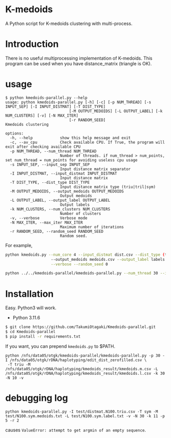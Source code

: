 # K-medoids

A Python script for K-medoids clustering with multi-process.

# Introduction
There is no useful multiprocessing implementation of K-medoids.
This program can be used when you have distance_matrix (triangle is OK).

# usage
```
$ python kmedoids-parallel.py --help
usage: python kmedoids-parallel.py [-h] [-c] [-p NUM_THREAD] [-s INPUT_SEP] [-I INPUT_DISTMAT] [-T DIST_TYPE]
                            [-M OUTPUT_MEDOIDS] [-L OUTPUT_LABEL] [-k NUM_CLUSTERS] [-v] [-N MAX_ITER]
                            [-r RANDOM_SEED]
Kmedoids clustering

options:
  -h, --help            show this help message and exit
  -c, --av_cpu          Check available CPU. If True, the program will exit after checking available CPU
  -p NUM_THREAD, --num_thread NUM_THREAD
                        Number of threads. if num_thread > num_points, set num_thread = num_points for avoiding useless cpu usage
  -s INPUT_SEP, --input_sep INPUT_SEP
                        Input distance matrix separator
  -I INPUT_DISTMAT, --input_distmat INPUT_DISTMAT
                        Input distance matrix
  -T DIST_TYPE, --dist_type DIST_TYPE
                        Input distance matrix type (triu|tril|sym)
  -M OUTPUT_MEDOIDS, --output_medoids OUTPUT_MEDOIDS
                        Output medoids
  -L OUTPUT_LABEL, --output_label OUTPUT_LABEL
                        Output labels
  -k NUM_CLUSTERS, --num_clusters NUM_CLUSTERS
                        Number of clusters
  -v, --verbose         Verbose mode
  -N MAX_ITER, --max_iter MAX_ITER
                        Maximum number of iterations
  -r RANDOM_SEED, --random_seed RANDOM_SEED
                        Random seed.
```

For example, 
```for_example.sh
python kmedoids.py --num_core 4 --input_distmat dist.csv --dist_type (triu|tril|sym) \
                    --output_medoids medoids.csv --output_label labels.csv --num_clusters 2 --max_iter 1000 \
                    --verbose --random_seed 0

python ../../kmedoids-parallel/kmedoids-parallel.py --num_thread 30 --input_distmat edit_dist_zerofilled.csv --dist_type triu --output_medoids kmedoids_result/medois.csv --output_label kmedoids_result/labels.csv --num_clusters 30 --max_iter 1000 --verbose
```


# Installation
Easy.
Python3 will work.

- Python 3.11.6


```installation.sh
$ git clone https://github.com/TakumiOtagaki/Kmedoids-parallel.git
$ cd Kmedoids-parallel
$ pip install -r requirements.txt
```

If you want, you can prepend `kmedoids.py` to $PATH.


```
python /nfs/data05/otgk/kmedoids-parallel/kmedoids-parallel.py -p 30 -I /nfs/data05/otgk/rDNA/haplotyping/edit_dist_zerofilled.csv \
 -T triu -M /nfs/data05/otgk/rDNA/haplotyping/kmedoids_result/kmedoids.m.csv -L /nfs/data05/otgk/rDNA/haplotyping/kmedoids_result/kmedoids.l.csv -k 30 -N 10 -v
```



# debugging log

```
python kmedoids-parallel.py -I test/distmat.N100.triu.csv -T sym -M test/N100.sym.medoids.txt -L test/N100.sym.label.txt -v -N 30 -k 11 -p 5 -r 2
```
causes `ValueError: attempt to get argmin of an empty sequence`.


